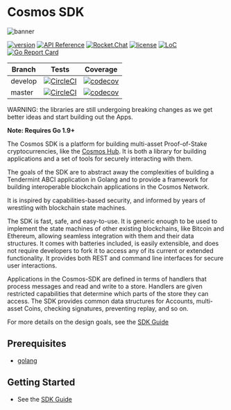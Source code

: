 # Cosmos SDK

![banner](docs/graphics/cosmos-sdk-image.png)

[![version](https://img.shields.io/github/tag/cosmos/cosmos-sdk.svg)](https://github.com/cosmos/cosmos-sdk/releases/latest)
[![API Reference](https://godoc.org/github.com/cosmos/cosmos-sdk?status.svg
)](https://godoc.org/github.com/cosmos/cosmos-sdk)
[![Rocket.Chat](https://demo.rocket.chat/images/join-chat.svg)](https://cosmos.rocket.chat/)
[![license](https://img.shields.io/github/license/cosmos/cosmos-sdk.svg)](https://github.com/cosmos/cosmos-sdk/blob/master/LICENSE)
[![LoC](https://tokei.rs/b1/github/cosmos/cosmos-sdk)](https://github.com/cosmos/cosmos-sdk)
[![Go Report Card](https://goreportcard.com/badge/github.com/cosmos/cosmos-sdk)](https://goreportcard.com/report/github.com/cosmos/cosmos-sdk)

Branch    | Tests | Coverage
----------|-------|---------
develop   | [![CircleCI](https://circleci.com/gh/cosmos/cosmos-sdk/tree/develop.svg?style=shield)](https://circleci.com/gh/cosmos/cosmos-sdk/tree/develop) | [![codecov](https://codecov.io/gh/cosmos/cosmos-sdk/branch/develop/graph/badge.svg)](https://codecov.io/gh/cosmos/cosmos-sdk)
master    | [![CircleCI](https://circleci.com/gh/cosmos/cosmos-sdk/tree/master.svg?style=shield)](https://circleci.com/gh/cosmos/cosmos-sdk/tree/master) | [![codecov](https://codecov.io/gh/cosmos/cosmos-sdk/branch/master/graph/badge.svg)](https://codecov.io/gh/cosmos/cosmos-sdk)


WARNING: the libraries are still undergoing breaking changes as we get better ideas and start building out the Apps.

**Note: Requires Go 1.9+**

The Cosmos SDK is a platform for building multi-asset Proof-of-Stake
cryptocurrencies, like the [Cosmos Hub](https://cosmos.network). It is both a
library for building applications and a set of tools for securely interacting
with them.

The goals of the SDK are to abstract away the complexities of building a
Tendermint ABCI application in Golang and to provide a framework for building
interoperable blockchain applications in the Cosmos Network.

It is inspired by capabilities-based security, and informed by years of
wrestling with blockchain state machines. 

The SDK is fast, safe, and easy-to-use.  It is generic enough to be used to
implement the state machines of other existing blockchains, like Bitcoin and
Ethereum, allowing seamless integration with them and their data structures.
It comes with batteries included, is easily extensible, and does not require
developers to fork it to access any of its current or extended functionality.
It provides both REST and command line interfaces for secure user interactions.

Applications in the Cosmos-SDK are defined in terms of handlers that process
messages and read and write to a store. Handlers are given restricted
capabilities that determine which parts of the store they can access. The SDK
provides common data structures for Accounts, multi-asset Coins, checking
signatures, preventing replay, and so on.

For more details on the design goals, see the [SDK Guide](docs/guide.md)

## Prerequisites

* [golang](https://golang.org/doc/install)

## Getting Started

- See the [SDK Guide](docs/guide.md)

